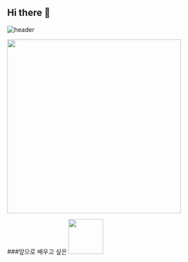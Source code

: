 ## Hi there 👋

![header](https://capsule-render.vercel.app/api?type=${waving}&color=auto&height=${200}&section=header&text=Gong%20Yoon%20Kyung%20&fontSize=${50}&animation=${twinkling})

<img src="https://user-images.githubusercontent.com/80824750/208456048-acbf44a8-cd71-4132-b35a-500047adbe1c.gif" width="400"/>

###앞으로 배우고 싶은
<img src="https://github.com/yewon-Noh/readme-template/blob/main/skills/Java.png?raw=true" width="80">

